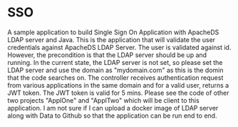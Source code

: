 # SSO
A sample application to build Single Sign On Application with ApacheDS LDAP server and Java. 
This is the application that will validate the user credentials against ApacheDS LDAP Server. 
The user is validated against id. However, the precondition is that the LDAP server should be up and running. 
In the current state, the LDAP server is not set, so please set the LDAP server and use the domain as "mydomain.com" as
this is the domin that the code searches on. 
The controller receives authentication request from various applications in the same domain and for a valid user, returns 
a JWT token. The JWT token is valid for 5 mins. 
Please see the code of other two projects "ApplOne" and "ApplTwo" which will be client to this application. 
I am not sure if I can upload a docker image of LDAP server along with Data to Github so that the application can be run end to end.
